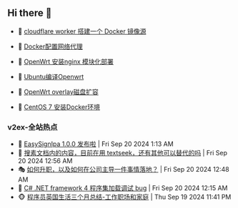 ## Hi there 👋

<!--
**dkyg666/dkyg666** is a ✨ _special_ ✨ repository because its `README.md` (this file) appears on your GitHub profile.

Here are some ideas to get you started:

- 🔭 I’m currently working on ...
- 🌱 I’m currently learning ...
- 👯 I’m looking to collaborate on ...
- 🤔 I’m looking for help with ...
- 💬 Ask me about ...
- 📫 How to reach me: ...
- 😄 Pronouns: ...
- ⚡ Fun fact: ...
-->

<!-- BLOG-POST-LIST:START -->
- 🦩 [cloudflare worker 搭建一个 Docker 镜像源](http://blog.1996099.xyz/archives/cloudflare-worker-da-jian-yi-ge-docker-jing-xiang-zhan) 

- 🚦 [Docker配置网络代理](http://blog.1996099.xyz/archives/dockerpei-zhi-wang-luo-dai-li) 

- 🫶 [OpenWrt 安装nginx 模块化部署](http://blog.1996099.xyz/archives/openwrt-an-zhuang-nginx-mo-kuai-hua-bu-shu) 

- 🦄 [Ubuntu编译Openwrt](http://blog.1996099.xyz/archives/ubuntuzi-bian-yi-openwrt) 

- 🐻 [OpenWrt overlay磁盘扩容](http://blog.1996099.xyz/archives/openwrt-overlay) 

- 🤖 [CentOS 7 安装Docker环境](http://blog.1996099.xyz/archives/centos-docker) 
<!-- BLOG-POST-LIST:END -->

### v2ex-全站热点
<!-- v2ex:START -->
- 🥸 [EasySignIpa 1.0.0 发布啦](https://www.v2ex.com/t/1074252#reply0) | Fri Sep 20 2024 1:13 AM
- 🤗 [搜素文档内的内容，目前在用 textseek，还有其他可以替代的吗](https://www.v2ex.com/t/1074240#reply3) | Fri Sep 20 2024 12:56 AM
- 🎭 [如何升职，以及如何在公司主导一件事情落地？](https://www.v2ex.com/t/1074236#reply9) | Fri Sep 20 2024 12:48 AM
- 🥷 [C# .NET framework 4 程序集加载调试 bug](https://www.v2ex.com/t/1074227#reply11) | Fri Sep 20 2024 12:15 AM
- 🐵 [程序员英国生活三个月总结-工作职场和家庭](https://www.v2ex.com/t/1074226#reply3) | Thu Sep 19 2024 11:41 PM<!-- v2ex:END -->

